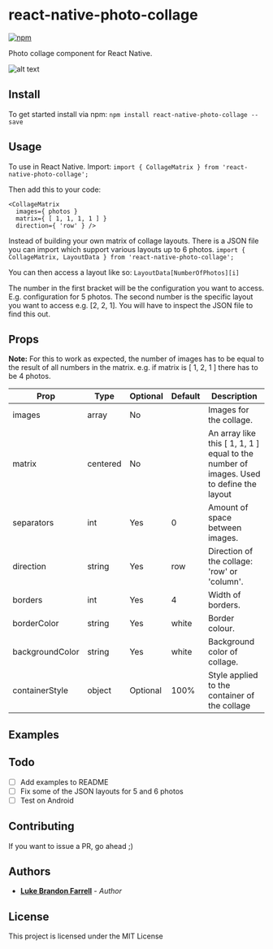 # react-native-photo-collage

[![npm](https://img.shields.io/npm/v/npm.svg)](https://www.npmjs.com/package/react-native-photo-collage)

Photo collage component for React Native.

![alt text](https://raw.githubusercontent.com/LukeBrandonFarrell/react-native-photo-collage/master/collage_1.png)

## Install

To get started install via npm:
`` npm install react-native-photo-collage --save ``

## Usage

To use in React Native. Import:
`` import { CollageMatrix } from 'react-native-photo-collage'; ``

Then add this to your code:
```
<CollageMatrix
  images={ photos }
  matrix={ [ 1, 1, 1, 1 ] }
  direction={ 'row' } />

```

Instead of building your own matrix of collage layouts. There is a JSON file you can import which support various layouts up to 6 photos.
`` import { CollageMatrix, LayoutData } from 'react-native-photo-collage'; ``

You can then access a layout like so:
`` LayoutData[NumberOfPhotos][i] ``

The number in the first bracket will be the configuration you want to access. E.g. configuration for 5 photos. The second number is the specific layout you want to access e.g. [2, 2, 1]. You will have to inspect the JSON file to find this out.

## Props

**Note:** For this to work as expected, the number of images has to be equal to the result of all numbers in the matrix. e.g. if matrix is [ 1, 2, 1 ] there has to be 4 photos.  

| Prop            | Type          | Optional  | Default | Description                                                                             |
| --------------- | ------------- | --------- | ------- | --------------------------------------------------------------------------------------- |
| images          | array         | No        |         | Images for the collage.                                                                 |
| matrix          | centered      | No        |         | An array like this [ 1, 1, 1 ] equal to the number of images. Used to define the layout |
| separators      | int           | Yes       | 0       | Amount of space between images.                                                         |
| direction       | string        | Yes       | row     | Direction of the collage: 'row' or 'column'.                                            |
| borders         | int           | Yes       | 4       | Width of borders.                                                                       |
| borderColor     | string        | Yes       | white   | Border colour.                                                                          |
| backgroundColor | string        | Yes       | white   | Background color of collage.                                                            |
| containerStyle  | object        | Optional  | 100%    | Style applied to the container of the collage                                           |

## Examples


## Todo

- [ ] Add examples to README
- [ ] Fix some of the JSON layouts for 5 and 6 photos
- [ ] Test on Android

## Contributing

If you want to issue a PR, go ahead ;)

## Authors

* [**Luke Brandon Farrell**](https://lukebrandonfarrell.com/) - *Author*

## License

This project is licensed under the MIT License
